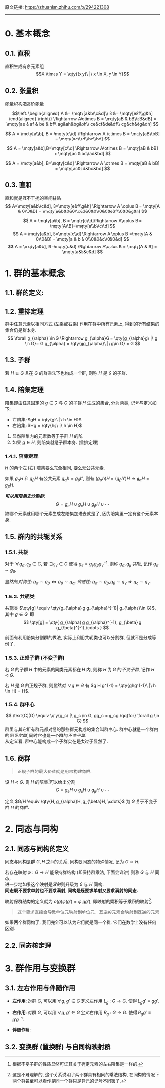 
原文链接: https://zhuanlan.zhihu.com/p/294221308

---

# 0. 基本概念
## 0.1. 直积
直积生成有序元素组 
$$X \times Y = \qty{(x,y)\ |\ x \in X, y \in Y}$$

## 0.2. 张量积
张量积构造高阶张量

$$\left.
\begin{aligned}
A &= \mqty[a&b\\c&d]\\
B &= \mqty[e&f\\g&h]
\end{aligned}
\right\} \Rightarrow
A\otimes B
= \mqty[aB & bB\\cB&dB]
= \mqty[ae & af & be & bf\\
ag&ah&bg&bh\\
ce&cf&de&df\\
cg&ch&dg&dh]
$$

$$
A = \mqty[a\\b], B = \mqty[c\\d] \Rightarrow
A \otimes B = \mqty[aB\\bB]
= \mqty[ac\\ad\\bc\\bd]
$$

$$
A = \mqty[a&b],B=\mqty[c\\d]
\Rightarrow A\otimes B = \mqty[aB & bB]
= \mqty[ac & bc\\ad&bd]
$$

$$
A = \mqty[a&b], B=\mqty[c&d]
\Rightarrow
A \otimes B = \mqty[aB & bB]
= \mqty[ac&ad&bc&bd]
$$
## 0.3. 直和
直和就是互不干扰的空间拼贴
$$
A=\mqty[a&b\\c&d], B=\mqty[e&f\\g&h]
\Rightarrow
A \oplus B = \mqty[A & 0\\0&B]
= \mqty[a&b&0&0\\c&d&0&0\\0&0&e&f\\0&0&g&h]
$$

$$
A = \mqty[a\\b], B = \mqty[c\\d]\Rightarrow A\oplus B = \mqty[A\\B]=\mqty[a\\b\\c\\d]
$$
$$
A = \mqty[a&b], B=\mqty[c\\d]
\Rightarrow A \oplus B
=\mqty[A & 0\\0&B]
= \mqty[a & b & 0\\0&0&c\\0&0&d]
$$
$$
A = \mqty[a&b], B=\mqty[c&d]
\Rightarrow
A\oplus B = \mqty[A & B]
= \mqty[a&b&c&d]
$$

# 1. 群的基本概念
## 1.1. 群的定义:

## 1.2. 重排定理

群中任意元素以相同方式 (左乘或右乘) 作用在群中所有元素上, 得到的所有结果的集合仍是群本身.
$$
\forall g_{\alpha} \in G \Rightarrow g_{\alpha}G = \qty{g_{\alpha}g\ |\ g \in G}= G g_{\alpha}
= \qty{gg_{\alpha}\ |\ g\in G}
= G
$$

## 1.3. 子群

若 $H \subseteq G$ 且在 $G$ 的群乘法下也构成一个群, 则称 $H$ 是 $G$ 的子群.

## 1.4.  陪集定理

陪集即由任意固定的 $g \in G$ 与 $G$ 的子群 $H$ 生成的集合, 分为两类, 记号与定义如下:
- 左陪集: $gH = \qty{gh\ |\ h \in H}$
- 右陪集: $Hg = \qty{hg\ |\ h \in H}$

1. 显然陪集内的元素数等于子群 $H$ 的阶.
2. 如果 $g \in H$, 则陪集就是子群本身. (重排定理)

### 1.4.1. 陪集定理
$H$ 的两个左 (右) 陪集要么完全相同, 要么无公共元素.

如果 $g_{\alpha} H$ 和 $g_{\beta} H$ 有公共元素 $g_{\alpha} h = g_{\beta} h'$,
则有 $(g_{\alpha} h) H = (g_{\beta} h')H \Rightarrow g_{\alpha}H=g_{\beta}H$.

***可以用陪集去分割群***: 
$$
G = g_eH \cup g_{\alpha}H \cup g_{\beta}H \cup \cdots$$
缺哪个元素就用哪个元素生成左陪集加进去就是了, 因为陪集里一定有这个元素本身.


## 1.5. 群内的共轭关系

### 1.5.1. 共轭

对于 $\forall g_{\alpha}, g_{\beta} \in G$, 若 $\exists g_{\gamma} \in G$ 使得 $g_{\alpha} = g_{\gamma} g_{\beta} g_{\gamma}^{-1}$. 则称 $g_{\alpha}, g_{\beta}$ 共轭, 记作 $g_{\alpha} \sim g_{\beta}$.

显然有*对称性*: $g_{\alpha} \sim g_{\beta} \Leftrightarrow g_{\beta} \sim g_{\alpha}$.
*传递性*: $g_{\alpha} \sim g_{\beta}, g_{\beta} \sim g_{\gamma} \Rightarrow g_{\alpha} \sim g_{\gamma}$.

### 1.5.2. 共轭类

共轭类 $\qty[g] \equiv \qty{g_{\alpha} g g_{\alpha}^{-1}| g_{\alpha}\in G}$, 其中 $g\in G$. 即
$$
\qty[g] = \qty{
g_{\alpha} g g_{\alpha}^{-1}, g_{\beta} g g_{\beta}^{-1},\cdots
}
$$

前面有利用陪集分割群的做法, 实际上利用共轭类也可以分割群, 但就不是分成等份了.

### 1.5.3. 正规子群 (不变子群)
若 $G$ 的子群 $H$ 中的元素的同类元素都在 $H$ 内, 则称 $H$ 为 $G$ 的*不变子群*, 记作 $H \triangleleft G$.

若 $H$ 是 $G$ 的正规子群, 则显然对 $\forall g \in G$ 有 $g H g^{-1} = \qty{ghg^{-1}\ |\ h \in H} = H$.

### 1.5.4. 群中心

$$
\text{C}(G) \equiv \qty{g_c\ |\ g_c \in G, gg_c = g_cg \qq{for} \forall g \in G}
$$
群里与其它所有群元都对易的那些群元构成的集合叫群中心.
群中心就是一个群内的*阿贝尔群*, 同时它也是一个群的*不变子群*.   
从定义看, 群中心能构成一个子群实在是太过于显然了.

## 1.6. 商群

> 正规子群的最大价值就是用来构建商群.

设 $H \triangleleft G$. 则 $H$ 的陪集[^19]可以给出分割
$$G = g_e H \cup g_{\alpha} H \cup g_{\beta}H \cup \cdots$$

定义 $G/H \equiv \qty{H, g_{\alpha}H, g_{\beta}H, \cdots}$ 为 $G$ 关于不变子群 $H$ 的商群.

# 2. 同态与同构
## 2.1. 同态与同构的定义
同态与同构是群 $G, H$ 之间的关系, 同构是同态的特殊情况, 记为 $G \cong H$.

若存在映射 $\varphi: G \to H$ 能保持群结构 (即保持群乘法, 下面会详讲) 则称 $G$ 与 $H$ 同态,   
进一步地如果这个映射是*双射*则升级为 $G$ 与 $H$ 同构.   
**同态既不要求单射也不要求满射, 同构是既要求单射又要求满射的同态.**

映射保群结构的定义就为 $\varphi(g) \varphi(g') = \varphi(gg')$, 即映射的乘积等于乘积的映射[^20].

> 这个要求直接会导致单位元映射到单位元、互逆的元素会映射到互逆的元素

如果两个群同构了, 我们完全可以认为它们就是同一个群, 它们在数学上没有任何区别.

## 2.2. 同态核定理

# 3. 群作用与变换群

## 3.1. 左右作用与伴随作用

- **左作用**: 对群 $G$, 可以用 $\forall g, g' \in G$ 定义左作用 $L_g: G \to G$. 使得 $L_g g' \equiv g g'$.
- **右作用**: 对群 $G$, 可以用 $\forall g, g' \in G$ 定义右作用 $R_g: G \to G$. 使得 $R_g g' \equiv g' g^{-1}$.


- **伴随作用**: 

## 3.2. 变换群 (置换群) 与自同构映射群



[^19]: 根据不变子群的性质显然可证其关于确定元素的左右陪集是一样的.
[^20]: 这是不难理解的, 这个关系说明了两个群具有相同的乘法结构, 在同构的情况下两个群甚至可以看作是同一个群只是群元的记号不同罢了.
